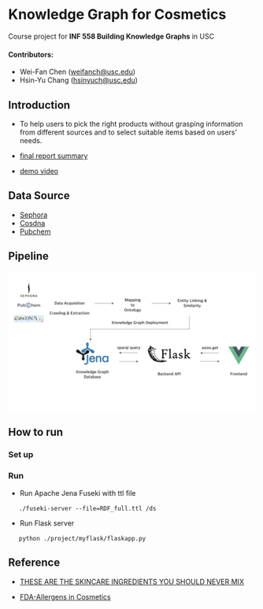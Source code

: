 # Knowledge Graph for Cosmetics
Course project for **INF 558 Building Knowledge Graphs** in USC
#### Contributors: 
* Wei-Fan Chen (weifanch@usc.edu)
* Hsin-Yu Chang (hsinyuch@usc.edu)

## Introduction

* To help users to pick the right products without grasping information from different sources and to select suitable items based on users’ needs.

* [final report summary](./papers/report_summary.pdf)
* [demo video](https://youtu.be/sPx3qjVbmaU)


## Data Source
* [Sephora](https://www.sephora.com/)
* [Cosdna](https://www.cosdna.com/)
* [Pubchem](https://pubchem.ncbi.nlm.nih.gov/)

## Pipeline
![](./papers/structure.jpeg)


## How to run
### Set up 


### Run
* Run Apache Jena Fuseki with ttl file
```
   ./fuseki-server --file=RDF_full.ttl /ds
```
* Run Flask server
```
   python ./project/myflask/flaskapp.py
```

## Reference 
- [THESE ARE THE SKINCARE INGREDIENTS YOU SHOULD NEVER MIX](https://www.beautybay.com/edited/skincare-ingredients-you-should-never-mix/)

- [FDA-Allergens in Cosmetics](https://www.fda.gov/cosmetics/cosmetic-ingredients/allergens-cosmetics)
